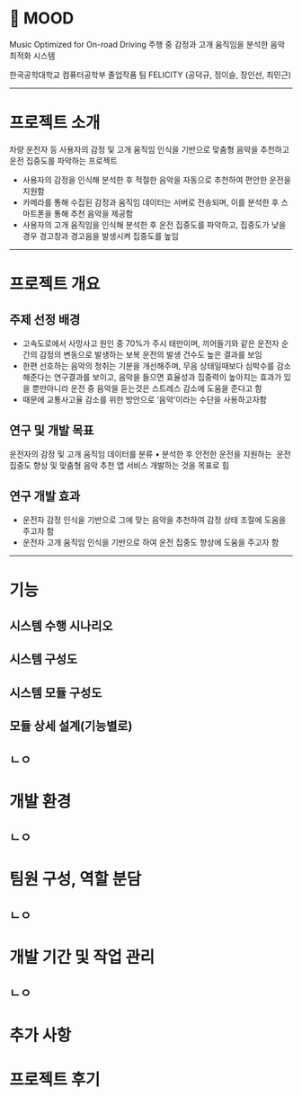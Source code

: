# :blue_car: MOOD
Music Optimized for On-road Driving
주행 중 감정과 고개 움직임을 분석한 음악 최적화 시스템

한국공학대학교 컴퓨터공학부 졸업작품 팀 FELICITY​
(공덕규, 정이슬, 장인선, 최민근)

----------------------------------------------------------
# 프로젝트 소개
차량 운전자 등 사용자의 감정 및 고개 움직임 인식을 기반으로 맞춤형 음악을 추천하고 운전 집중도를 파악하는 프로젝트
 - 사용자의 감정을 인식해 분석한 후 적절한 음악을 자동으로 추천하여 편안한 운전을 지원함
 - 카메라를 통해 수집된 감정과 움직임 데이터는 서버로 전송되며, 이를 분석한 후 스마트폰을 통해 추천 음악을 제공함
 - 사용자의 고개 움직임을 인식해 분석한 후 운전 집중도를 파악하고, 집중도가 낮을 경우 경고창과 경고음을 발생시켜 집중도를 높임
----------------------------------------------------------
# 프로젝트 개요
## 주제 선정 배경
 - 고속도로에서 사망사고 원인 중 70%가 주시 태만이며, 끼어들기와 같은 운전자 순간의 감정의 변동으로 발생하는 보복 운전의 발생 건수도 높은 결과를 보임
 - 한편 선호하는 음악의 청취는 기분을 개선해주며, 무음 상태일때보다 심박수를 감소해준다는 연구결과를 보이고, 음악을 들으면 효율성과 집중력이 높아지는 효과가 있을 뿐만아니라 운전 중 음악을 듣는것은 스트레스 감소에 도움을 준다고 함
 - 때문에 교통사고율 감소를 위한 방안으로 ‘음악’이라는 수단을 사용하고자함

## 연구 및 개발 목표
운전자의 감정 및 고개 움직임 데이터를 ​분류 • 분석한 후 안전한 운전을 지원하는 ​
운전 집중도 향상 및 맞춤형 음악 추천 앱 서비스​ 개발하는 것을 목표로 힘

## 연구 개발 효과
 - 운전자 감정 인식을 기반으로 그에 맞는 음악을 추천하여 감정 상태 조절에 도움을 주고자 함​
 - 운전자 고개 움직임 인식을 기반으로 하여 운전 집중도 향상에 도움을 주고자 함​

----------------------------------------------------------
# 기능
## 시스템 수행 시나리오

## 시스템 구성도

## 시스템 모듈 구성도

## 모듈 상세 설계(기능별로)
ㄴㅇ
----------------------------------------------------------
# 개발 환경
ㄴㅇ
----------------------------------------------------------
# 팀원 구성, 역할 분담
ㄴㅇ
----------------------------------------------------------
# 개발 기간 및 작업 관리
ㄴㅇ
----------------------------------------------------------
# 추가 사항

# 프로젝트 후기
